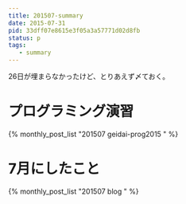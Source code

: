 ```yaml
---
title: 201507-summary
date: 2015-07-31
pid: 33dff07e8615e3f05a3a57771d02d8fb
status: p
tags:
   - summary
---
```


26日が埋まらなかったけど、とりあえず〆ておく。

# プログラミング演習
{% monthly_post_list "201507 geidai-prog2015 " %}

# 7月にしたこと
{% monthly_post_list "201507 blog " %}
